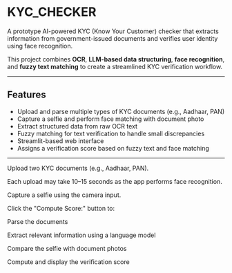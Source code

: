 # KYC_CHECKER

A prototype AI-powered KYC (Know Your Customer) checker that extracts information from government-issued documents and verifies user identity using face recognition.

This project combines **OCR**, **LLM-based data structuring**, **face recognition**, and **fuzzy text matching** to create a streamlined KYC verification workflow.  

---

## Features

- Upload and parse multiple types of KYC documents (e.g., Aadhaar, PAN)
- Capture a selfie and perform face matching with document photo
- Extract structured data from raw OCR text
- Fuzzy matching for text verification to handle small discrepancies
- Streamlit-based web interface
- Assigns a verification score based on fuzzy text and face matching

---

Upload two KYC documents (e.g., Aadhaar, PAN).

Each upload may take 10–15 seconds as the app performs face recognition.

Capture a selfie using the camera input.

Click the "Compute Score:" button to:

Parse the documents

Extract relevant information using a language model

Compare the selfie with document photos

Compute and display the verification score
